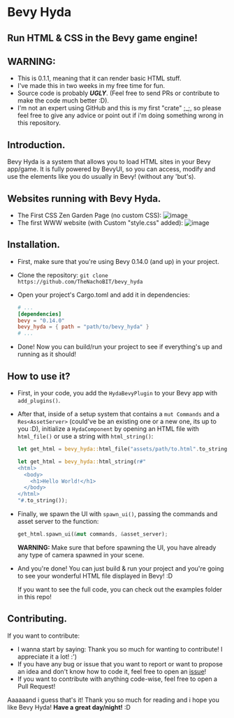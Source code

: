 # Bevy Hyda
## Run HTML & CSS in the Bevy game engine!

## WARNING:
- This is 0.1.1, meaning that it can render basic HTML stuff.
- I've made this in two weeks in my free time for fun.
- Source code is probably ***UGLY***. (Feel free to send PRs or contribute to make the code much better :D).
- I'm not an expert using GitHub and this is my first "crate" ;_;, so please feel free to give any advice or point out if i'm doing something wrong in this repository.

## Introduction.
Bevy Hyda is a system that allows you to load HTML sites in your Bevy app/game. It is fully powered by BevyUI, so you can access, modify and use the elements like you do usually in Bevy! (without any 'but's).

## Websites running with Bevy Hyda.
- The First CSS Zen Garden Page (no custom CSS): ![image](https://github.com/user-attachments/assets/15ee88ce-1916-48f5-bd36-05083c8136f2)
- The first WWW website (with Custom "style.css" added): ![image](https://github.com/user-attachments/assets/80eba855-1e6f-42fa-945b-e20f04487384)

## Installation.
- First, make sure that you're using Bevy 0.14.0 (and up) in your project.
- Clone the repository: `git clone https://github.com/TheNachoBIT/bevy_hyda`
- Open your project's Cargo.toml and add it in dependencies:
  
  ```toml
  # ...
  [dependencies]
  bevy = "0.14.0"
  bevy_hyda = { path = "path/to/bevy_hyda" }
  # ...
  ```
- Done! Now you can build/run your project to see if everything's up and running as it should!

## How to use it?
- First, in your code, you add the `HydaBevyPlugin` to your Bevy app with `add_plugins()`.
- After that, inside of a setup system that contains a `mut Commands` and a `Res<AssetServer>` (could've be an existing one or a new one, its up to you :D), initialize a `HydaComponent` by opening an HTML file with `html_file()` or use a string with `html_string()`:
  ```rs
  let get_html = bevy_hyda::html_file("assets/path/to.html".to_string());
  ```
  ```rs
  let get_html = bevy_hyda::html_string(r#"
  <html>
    <body>
      <h1>Hello World!</h1>
    </body>
  </html>
  "#.to_string());
  ```
- Finally, we spawn the UI with `spawn_ui()`, passing the commands and asset server to the function:
  ```rs
  get_html.spawn_ui(&mut commands, &asset_server);
  ```
  **WARNING:** Make sure that before spawning the UI, you have already any type of camera spawned in your scene.

- And you're done! You can just build & run your project and you're going to see your wonderful HTML file displayed in Bevy! :D

  If you want to see the full code, you can check out the examples folder in this repo!

## Contributing.

If you want to contribute:
- I wanna start by saying: Thank you so much for wanting to contribute! I appreciate it a lot! :')
- If you have any bug or issue that you want to report or want to propose an idea and don't know how to code it, feel free to open an [issue](https://github.com/TheNachoBIT/bevy_hyda/issues)!
- If you want to contribute with anything code-wise, feel free to open a Pull Request!

Aaaaaand i guess that's it! Thank you so much for reading and i hope you like Bevy Hyda! **Have a great day/night!** :D
